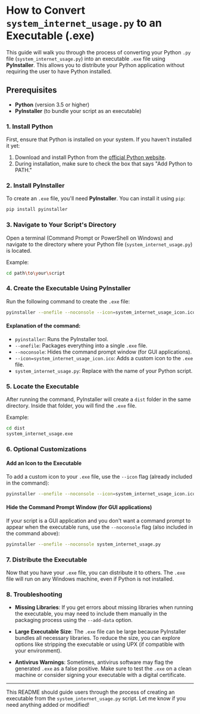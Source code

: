 # How to Convert `system_internet_usage.py` to an Executable (.exe)

This guide will walk you through the process of converting your Python `.py` file (`system_internet_usage.py`) into an executable `.exe` file using **PyInstaller**. This allows you to distribute your Python application without requiring the user to have Python installed.

## Prerequisites

* **Python** (version 3.5 or higher)
* **PyInstaller** (to bundle your script as an executable)

### 1. Install Python

First, ensure that Python is installed on your system. If you haven't installed it yet:

1. Download and install Python from the [official Python website](https://www.python.org/downloads/).
2. During installation, make sure to check the box that says "Add Python to PATH."

### 2. Install PyInstaller

To create an `.exe` file, you'll need **PyInstaller**. You can install it using `pip`:

```bash
pip install pyinstaller
```

### 3. Navigate to Your Script's Directory

Open a terminal (Command Prompt or PowerShell on Windows) and navigate to the directory where your Python file (`system_internet_usage.py`) is located.

Example:

```bash
cd path\to\your\script
```

### 4. Create the Executable Using PyInstaller

Run the following command to create the `.exe` file:

```bash
pyinstaller --onefile --noconsole --icon=system_internet_usage_icon.ico system_internet_usage.py
```

#### Explanation of the command:

* `pyinstaller`: Runs the PyInstaller tool.
* `--onefile`: Packages everything into a single `.exe` file.
* `--noconsole`: Hides the command prompt window (for GUI applications).
* `--icon=system_internet_usage_icon.ico`: Adds a custom icon to the `.exe` file.
* `system_internet_usage.py`: Replace with the name of your Python script.

### 5. Locate the Executable

After running the command, PyInstaller will create a `dist` folder in the same directory. Inside that folder, you will find the `.exe` file.

Example:

```bash
cd dist
system_internet_usage.exe
```

### 6. Optional Customizations

#### Add an Icon to the Executable

To add a custom icon to your `.exe` file, use the `--icon` flag (already included in the command):

```bash
pyinstaller --onefile --noconsole --icon=system_internet_usage_icon.ico system_internet_usage.py
```

#### Hide the Command Prompt Window (for GUI applications)

If your script is a GUI application and you don't want a command prompt to appear when the executable runs, use the `--noconsole` flag (also included in the command above):

```bash
pyinstaller --onefile --noconsole system_internet_usage.py
```

### 7. Distribute the Executable

Now that you have your `.exe` file, you can distribute it to others. The `.exe` file will run on any Windows machine, even if Python is not installed.

### 8. Troubleshooting

* **Missing Libraries**: If you get errors about missing libraries when running the executable, you may need to include them manually in the packaging process using the `--add-data` option.

* **Large Executable Size**: The `.exe` file can be large because PyInstaller bundles all necessary libraries. To reduce the size, you can explore options like stripping the executable or using UPX (if compatible with your environment).

* **Antivirus Warnings**: Sometimes, antivirus software may flag the generated `.exe` as a false positive. Make sure to test the `.exe` on a clean machine or consider signing your executable with a digital certificate.

---

This README should guide users through the process of creating an executable from the `system_internet_usage.py` script. Let me know if you need anything added or modified!
